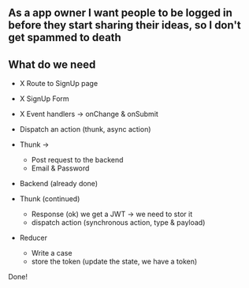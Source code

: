 ## As a app owner I want people to be logged in before they start sharing their ideas, so I don't get spammed to death

## What do we need

- X Route to SignUp page
- X SignUp Form
- X Event handlers -> onChange & onSubmit
- Dispatch an action (thunk, async action)
- Thunk ->

  - Post request to the backend
  - Email & Password

- Backend (already done)

- Thunk (continued)
  - Response (ok) we get a JWT -> we need to stor it
  - dispatch action (synchronous action, type & payload)
- Reducer
  - Write a case
  - store the token (update the state, we have a token)

Done!
